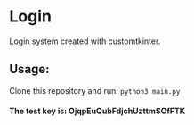 # Login
Login system created with customtkinter.

## Usage:

Clone this repository and run: `python3 main.py`

#### The test key is: OjqpEuQubFdjchUzttmSOfFTK
